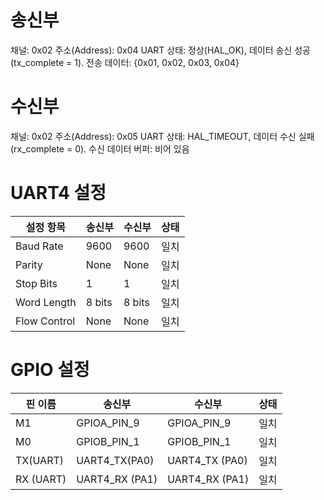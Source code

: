 # 송신부  
채널: 0x02
주소(Address): 0x04
UART 상태: 정상(HAL_OK), 데이터 송신 성공(tx_complete = 1).
전송 데이터: {0x01, 0x02, 0x03, 0x04}

# 수신부 
채널: 0x02
주소(Address): 0x05
UART 상태: HAL_TIMEOUT, 데이터 수신 실패(rx_complete = 0).
수신 데이터 버퍼: 비어 있음

# UART4 설정
|설정 항목 | 송신부 | 수신부 | 상태|
|---------|------|-------|---------|
|Baud Rate |	9600	|9600	| 일치 |
|Parity    |	None  |	None|	일치 |
|Stop Bits |	1	    |  1  |	일치 |
|Word Length|	8 bits|	8 bits|	일치|
|Flow Control|	None|None	| 일치|

# GPIO 설정 
|핀 이름 |	송신부    |	수신부    |	상태               | 
|--------|-----------|-----------|-------------------------|
|M1      |GPIOA_PIN_9|	GPIOA_PIN_9|	일치                  |
|M0	     |GPIOB_PIN_1|	GPIOB_PIN_1|	 일치                 |
|TX(UART)|	UART4_TX(PA0)|UART4_TX (PA0)|	일치|
|RX (UART)	|UART4_RX (PA1)	|UART4_RX (PA1)	|일치|

